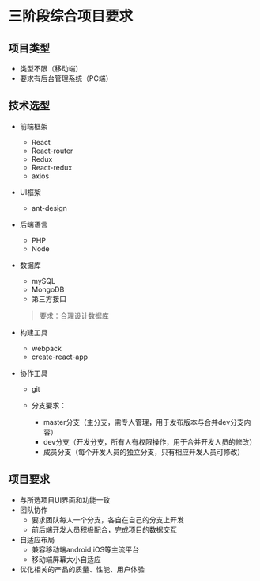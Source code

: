 # 三阶段综合项目要求

## 项目类型

* 类型不限（移动端）
* 要求有后台管理系统（PC端）

## 技术选型

* 前端框架
    * React
    * React-router
    * Redux
    * React-redux
    * axios

* UI框架
    * ant-design

* 后端语言
    * PHP
    * Node

* 数据库
    * mySQL
    * MongoDB
    * 第三方接口

    >要求：合理设计数据库

* 构建工具
    * webpack
    * create-react-app


* 协作工具
    * git

    * 分支要求：
        * master分支（主分支，需专人管理，用于发布版本与合并dev分支内容）
        * dev分支（开发分支，所有人有权限操作，用于合并开发人员的修改）
        * 成员分支（每个开发人员的独立分支，只有相应开发人员可修改）


## 项目要求

* 与所选项目UI界面和功能一致
* 团队协作
    * 要求团队每人一个分支，各自在自己的分支上开发
    * 前后端开发人员积极配合，完成项目的数据交互
* 自适应布局
    * 兼容移动端android,iOS等主流平台
    * 移动端屏幕大小自适应
* 优化相关的产品的质量、性能、用户体验
